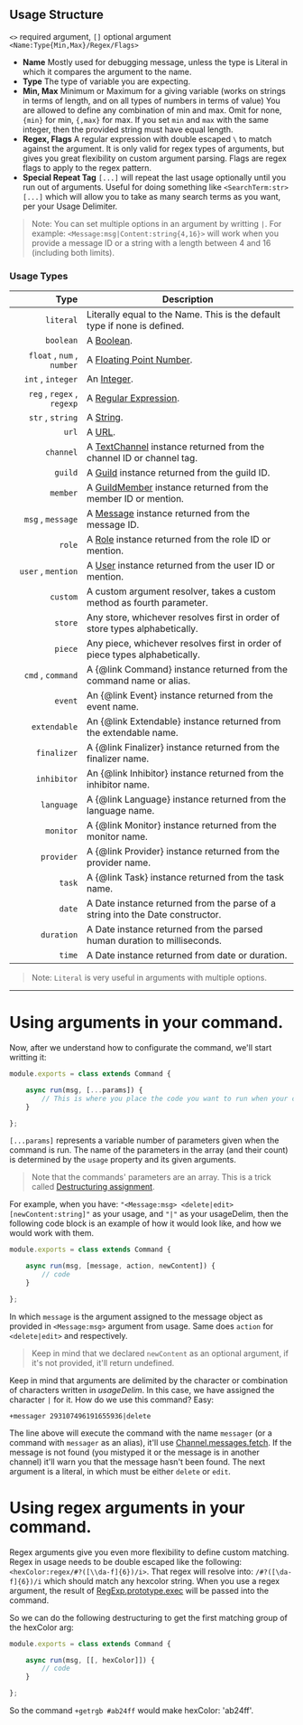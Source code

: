 ## Usage Structure

`<>` required argument, `[]` optional argument `<Name:Type{Min,Max}/Regex/Flags>`

- **Name** Mostly used for debugging message, unless the type is Literal in which it compares the argument to the name.
- **Type** The type of variable you are expecting.
- **Min, Max** Minimum or Maximum for a giving variable (works on strings in terms of length, and on all types of numbers in terms of value) You are allowed to define any combination of min and max. Omit for none, `{min}` for min, `{,max}` for max. If you set `min` and `max` with the same integer, then the provided string must have equal length.
- **Regex, Flags** A regular expression with double escaped `\` to match against the argument. It is only valid for regex types of arguments, but gives you great flexibility on custom argument parsing. Flags are regex flags to apply to the regex pattern.
- **Special Repeat Tag** `[...]` will repeat the last usage optionally until you run out of arguments. Useful for doing something like `<SearchTerm:str> [...]` which will allow you to take as many search terms as you want, per your Usage Delimiter.

> Note: You can set multiple options in an argument by writting `|`. For example: `<Message:msg|Content:string{4,16}>` will work when you provide a message ID or a string with a length between 4 and 16 (including both limits).

### Usage Types

| Type                       | Description                                                                                                                        |
| -------------------------: | ---------------------------------------------------------------------------------------------------------------------------------- |
| `literal`                  | Literally equal to the Name. This is the default type if none is defined.                                                          |
| `boolean`                  | A [Boolean](https://developer.mozilla.org/en-US/docs/Web/JavaScript/Reference/Global_Objects/Boolean).                             |
| `float` , `num` , `number` | A [Floating Point Number](https://en.wikipedia.org/wiki/Floating-point_arithmetic).                                                |
| `int` , `integer`          | An [Integer](https://en.wikipedia.org/wiki/Integer).                                                                               |
| `reg` , `regex` , `regexp` | A [Regular Expression](https://developer.mozilla.org/en-US/docs/Web/JavaScript/Reference/Global_Objects/RegExp).                   |
| `str` , `string`           | A [String](https://developer.mozilla.org/en/docs/Web/JavaScript/Reference/Global_Objects/String).                                  |
| `url`                      | A [URL](https://en.wikipedia.org/wiki/URL).                                                                                        |
| `channel`                  | A [TextChannel](https://discord.js.org/#/docs/main/master/class/TextChannel) instance returned from the channel ID or channel tag. |
| `guild`                    | A [Guild](https://discord.js.org/#/docs/main/master/class/Guild) instance returned from the guild ID.                              |
| `member`                   | A [GuildMember](https://discord.js.org/#/docs/main/master/class/GuildMember) instance returned from the member ID or mention.      |
| `msg` , `message`          | A [Message](https://discord.js.org/#/docs/main/master/class/Message) instance returned from the message ID.                        |
| `role`                     | A [Role](https://discord.js.org/#/docs/main/master/class/Role) instance returned from the role ID or mention.                      |
| `user` , `mention`         | A [User](https://discord.js.org/#/docs/main/master/class/User) instance returned from the user ID or mention.                      |
| `custom`                   | A custom argument resolver, takes a custom method as fourth parameter.                                                             |
| `store`                    | Any store, whichever resolves first in order of store types alphabetically.                                                        |
| `piece`                    | Any piece, whichever resolves first in order of piece types alphabetically.                                                        |
| `cmd` , `command`          | A {@link Command} instance returned from the command name or alias.                                                                |
| `event`                    | An {@link Event} instance returned from the event name.                                                                            |
| `extendable`               | An {@link Extendable} instance returned from the extendable name.                                                                  |
| `finalizer`                | A {@link Finalizer} instance returned from the finalizer name.                                                                     |
| `inhibitor`                | An {@link Inhibitor} instance returned from the inhibitor name.                                                                    |
| `language`                 | A {@link Language} instance returned from the language name.                                                                       |
| `monitor`                  | A {@link Monitor} instance returned from the monitor name.                                                                         |
| `provider`                 | A {@link Provider} instance returned from the provider name.                                                                       |
| `task`                     | A {@link Task} instance returned from the task name.                                                                               |
| `date`                     | A Date instance returned from the parse of a string into the Date constructor.                                                     |
| `duration`                 | A Date instance returned from the parsed human duration to milliseconds.                                                           |
| `time`                     | A Date instance returned from date or duration.                                                                                    |

> Note: `Literal` is very useful in arguments with multiple options.

___

# Using arguments in your command.

Now, after we understand how to configurate the command, we'll start writting it:

```javascript
module.exports = class extends Command {

	async run(msg, [...params]) {
		// This is where you place the code you want to run when your command is called
	}

};
```

`[...params]` represents a variable number of parameters given when the command is run. The name of the parameters in the array (and their count) is determined by the `usage` property and its given arguments.

> Note that the commands' parameters are an array. This is a trick called [Destructuring assignment](https://developer.mozilla.org/en/docs/Web/JavaScript/Reference/Operators/Destructuring_assignment).

For example, when you have: `"<Message:msg> <delete|edit> [newContent:string]"` as your usage, and `"|"` as your usageDelim, then the following code block is an example of how it would look like, and how we would work with them.

```javascript
module.exports = class extends Command {

	async run(msg, [message, action, newContent]) {
		// code
	}

};
```

In which `message` is the argument assigned to the message object as provided in `<Message:msg>` argument from usage. Same does `action` for `<delete|edit>` and respectively.

> Keep in mind that we declared `newContent` as an optional argument, if it's not provided, it'll return undefined.

Keep in mind that arguments are delimited by the character or combination of characters written in *usageDelim*. In this case, we have assigned the character `|` for it. How do we use this command? Easy:

`+messager 293107496191655936|delete`

The line above will execute the command with the name `messager` (or a command with `messager` as an alias), it'll use [Channel.messages.fetch](https://discord.js.org/#/docs/main/master/class/MessageStore?scrollTo=fetch). If the message is not found (you mistyped it or the message is in another channel) it'll warn you that the message hasn't been found. The next argument is a literal, in which must be either `delete` or `edit`.

# Using regex arguments in your command.

Regex arguments give you even more flexibility to define custom matching. Regex in usage needs to be double escaped like the following: `<hexColor:regex/#?([\\da-f]{6})/i>`. That regex will resolve into: `/#?([\da-f]{6})/i` which should match any hexcolor string. When you use a regex argument, the result of [RegExp.prototype.exec](https://developer.mozilla.org/en-US/docs/Web/JavaScript/Reference/Global_Objects/RegExp/exec) will be passed into the command.

So we can do the following destructuring to get the first matching group of the hexColor arg:

```javascript
module.exports = class extends Command {

	async run(msg, [[, hexColor]]) {
		// code
	}

};
```

So the command `+getrgb #ab24ff` would make hexColor: 'ab24ff'.
